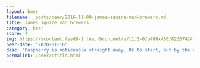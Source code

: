 ```yaml
---
layout: beer
filename: _posts/beer/2016-11-09-james-squire-mad-brewers.md
title: James squire mad brewers
category: beer
score: 4
img: https://scontent.fsyd9-1.fna.fbcdn.net/v/t1.0-0/p480x480/82307424_10157812394678745_7371095647321063424_o.jpg?_nc_cat=108&_nc_sid=e007fa&_nc_ohc=0f29F7Q3C28AX9Mkv0R&_nc_ht=scontent.fsyd9-1.fna&tp=6&oh=37e6ada2839e189f65fbe7ffc477e3a4&oe=5F961AFF
beer-date: "2020-01-16"
desc: "Raspberry is noticeable straight away. Ok to start, but by the end of a pint there’s just too much sweetness"
permalink: /beer/:title.html
---
```

